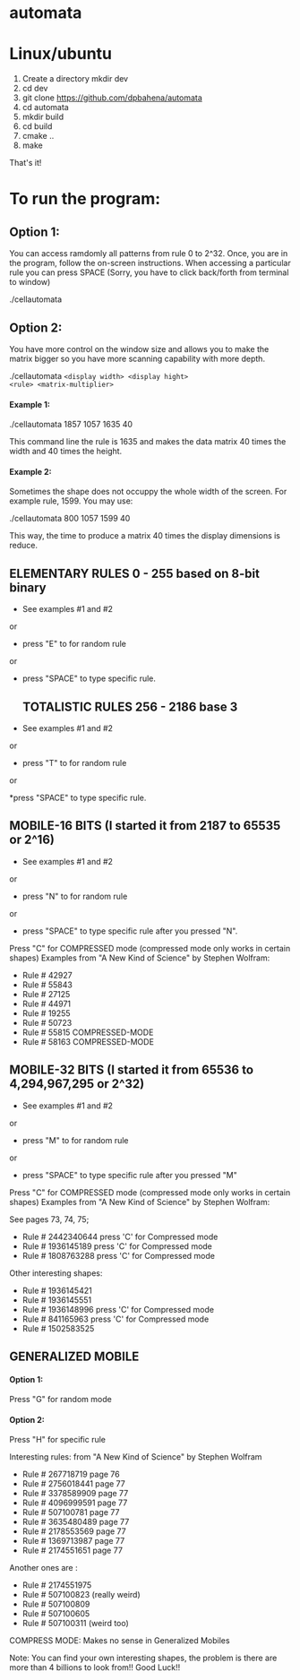 # automata

<h1>Linux/ubuntu</h1>


1. Create a directory 
    mkdir dev
2. cd dev
3. git clone https://github.com/dpbahena/automata
4. cd automata
5. mkdir build
6. cd build
7. cmake ..
8. make


That's it!

<h1>To run the program:</h1>

<h2>Option 1:</h2>   
You can access ramdomly all patterns from rule 0 to 2^32. Once, you are in the program, follow the on-screen instructions. When accessing a particular rule you can press SPACE  (Sorry, you have to click back/forth from terminal to window)


 ./cellautomata 


<h2>Option 2:</h2>   
You have more control on the window size and allows you to make the matrix bigger so you have more scanning capability with more depth.

 
./cellautomata <code>&lt;display width&gt; &lt;display hight&gt; &lt;rule&gt; &lt;matrix-multiplier&gt;
</code>
            
   #### Example 1: ####

./cellautomata 1857 1057 1635 40     

This command line the rule is 1635 and makes the data matrix 40 times the width and 40 times the height. 

   #### Example 2: ####

Sometimes the shape does not occuppy the whole width of the screen. For example rule, 1599.  You may use:

./cellautomata 800 1057 1599 40        

This way, the time to produce a matrix 40 times the display dimensions is reduce. 


   <h2>ELEMENTARY RULES  0 - 255    based on 8-bit binary</h2>

 * See examples #1 and #2

 or

 * press "E" to for random rule

 or 
 
 * press "SPACE" to type specific rule.

   <h2>TOTALISTIC RULES  256 - 2186   base 3</h2>

* See examples #1 and #2
 
or

* press "T" to for random rule 

or

*press "SPACE" to type specific rule.

   <h2>MOBILE-16 BITS     (I started it from 2187 to 65535 or 2^16)</h2>

* See examples #1 and #2

or

* press "N" to for random rule

or

* press "SPACE" to type specific rule after you pressed "N".

Press "C" for COMPRESSED mode (compressed mode only works in certain shapes)
Examples from "A New Kind of Science" by Stephen Wolfram:

* Rule # 42927
* Rule # 55843
* Rule # 27125
* Rule # 44971
* Rule # 19255
* Rule # 50723
* Rule # 55815   COMPRESSED-MODE
* Rule # 58163   COMPRESSED-MODE


 <h2>MOBILE-32 BITS     (I started it from 65536 to 4,294,967,295  or 2^32)</h2>

* See examples #1 and #2

or

* press "M" to for random rule

or

* press "SPACE" to type specific rule after you pressed "M"

Press "C" for COMPRESSED mode (compressed mode only works in certain shapes)
Examples from "A New Kind of Science" by Stephen Wolfram:

See pages 73, 74, 75;

* Rule # 2442340644  press 'C' for Compressed mode     
* Rule # 1936145189  press 'C' for Compressed mode
* Rule # 1808763288  press 'C' for Compressed mode


Other interesting shapes:

* Rule # 1936145421  
* Rule # 1936145551
* Rule # 1936148996  press 'C' for Compressed mode
* Rule # 841165963   press 'C' for Compressed mode
* Rule # 1502583525






 <h2>GENERALIZED MOBILE</h2>

#### Option 1: ####

Press "G" for random mode

#### Option 2: ####

Press "H" for specific rule

Interesting rules:
from "A New Kind of Science" by Stephen Wolfram 

* Rule # 267718719    page 76
* Rule # 2756018441   page 77
* Rule # 3378589909   page 77
* Rule # 4096999591   page 77
* Rule #  507100781   page 77
* Rule # 3635480489   page 77
* Rule # 2178553569   page 77
* Rule # 1369713987   page 77
* Rule # 2174551651   page 77


Another ones are :   
* Rule # 2174551975
* Rule # 507100823   (really weird)
* Rule # 507100809
* Rule # 507100605 
* Rule # 507100311   (weird too)

COMPRESS MODE: Makes no sense in Generalized Mobiles



Note:  You can find your own interesting shapes, the problem is there are more than 4 billions to look from!!
Good Luck!!



